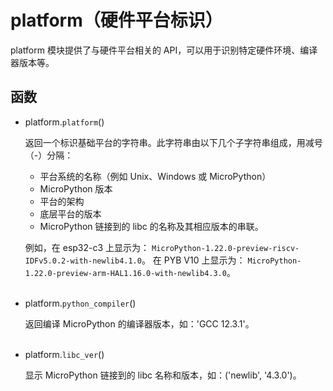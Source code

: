 # platform（硬件平台标识）

platform 模块提供了与硬件平台相关的 API，可以用于识别特定硬件环境、编译器版本等。

## 函数

- platform.`platform`()

  返回一个标识基础平台的字符串。此字符串由以下几个子字符串组成，用减号（-）分隔：

  - 平台系统的名称（例如 Unix、Windows 或 MicroPython）
  - MicroPython 版本
  - 平台的架构
  - 底层平台的版本
  - MicroPython 链接到的 libc 的名称及其相应版本的串联。

  例如，在 esp32-c3 上显示为： `MicroPython-1.22.0-preview-riscv-IDFv5.0.2-with-newlib4.1.0`。 在 PYB V10 上显示为： `MicroPython-1.22.0-preview-arm-HAL1.16.0-with-newlib4.3.0`。
<br><br>

- platform.`python_compiler`()

  返回编译 MicroPython 的编译器版本，如：'GCC 12.3.1'。
<br><br>

- platform.`libc_ver`()

  显示 MicroPython 链接到的 libc 名称和版本，如：('newlib', '4.3.0')。
